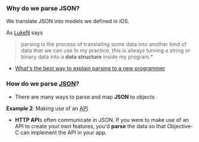 
### Why do we parse JSON?

We translate JSON into models we defined in iOS.

As [LukeN](http://stackoverflow.com/users/280656/luken) says
> parsing is the process of translating some data into another kind of data that we can use
> In my practice, this is always turning a string or binary data into a **data structure** inside my program.*
- [What's the best way to explain parsing to a new programmer](http://stackoverflow.com/questions/2933192/whats-the-best-way-to-explain-parsing-to-a-new-programmer)

### How do we parse [JSON](https://github.com/AlaricGonzales/til/blob/Alaric/iOS/JSON.md)?

* There are many ways to parse and map **JSON** to objects

**Example 2**: Making use of an [API](https://github.com/AlaricGonzales/til/blob/Alaric/iOS/API.md)

* **HTTP API**s often communicate in JSON. If you were to make use of an API to create your own features, you'd **parse** the data so that Objective-C can implement the API in your app.
